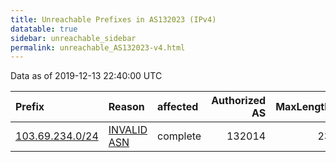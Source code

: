 ```yaml
---
title: Unreachable Prefixes in AS132023 (IPv4)
datatable: true
sidebar: unreachable_sidebar
permalink: unreachable_AS132023-v4.html
---
```


Data as of 2019-12-13 22:40:00 UTC


<div class="datatable-begin"></div>

| Prefix                                                   | Reason                                                                                                  | affected   |   Authorized AS |   MaxLength | Anchor                                       |   unreachable /24s |
|:---------------------------------------------------------|:--------------------------------------------------------------------------------------------------------|:-----------|----------------:|------------:|:---------------------------------------------|-------------------:|
| [103.69.234.0/24](https://stat.ripe.net/103.69.234.0/24) | [INVALID ASN](https://rpki-validator.ripe.net/announcement-preview?asn=AS132023&prefix=103.69.234.0/24) | complete   |          132014 |          23 | [APNIC](unreachable_APNIC_RPKI_Root-v4.html) |                  1 |

<div class="datatable-end"></div>